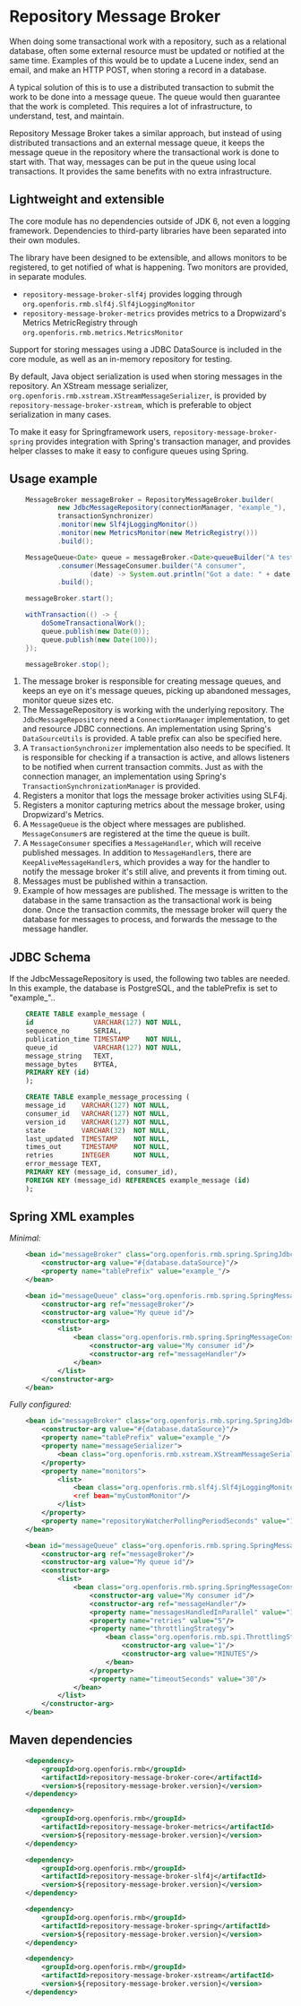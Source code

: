 Repository Message Broker
=========================
When doing some transactional work with a repository, such as a relational database,
often some external resource must be updated or notified at the same time.
Examples of this would be to update a Lucene index, send an email, and make an HTTP POST, when storing a record in a database.

A typical solution of this is to use a distributed transaction to submit the work to be done into a message queue.
The queue would then guarantee that the work is completed.
This requires a lot of infrastructure, to understand, test, and maintain.

Repository Message Broker takes a similar approach, but instead of using distributed transactions
and an external message queue, it keeps the message queue in the repository where the transactional work is done to
start with. That way, messages can be put in the queue using local transactions.
It provides the same benefits with no extra infrastructure.


Lightweight and extensible
--------------------------
The core module has no dependencies outside of JDK 6, not even a logging framework.
Dependencies to third-party libraries have been separated into their own modules.

The library have been designed to be extensible, and allows monitors to be registered,
to get notified of what is happening. Two monitors are provided, in separate modules.

* `repository-message-broker-slf4j` provides logging through `org.openforis.rmb.slf4j.Slf4jLoggingMonitor`
* `repository-message-broker-metrics` provides metrics to a Dropwizard's Metrics MetricRegistry through
  `org.openforis.rmb.metrics.MetricsMonitor`

Support for storing messages using a JDBC DataSource is included in the core module,
as well as an in-memory repository for testing.

By default, Java object serialization is used when storing messages in the repository.
An XStream message serializer, `org.openforis.rmb.xstream.XStreamMessageSerializer`,
is provided by `repository-message-broker-xstream`,
which is preferable to object serialization in many cases.

To make it easy for Springframework users, `repository-message-broker-spring` provides integration with
Spring's transaction manager, and provides helper classes to make it easy to configure queues using Spring.

Usage example
-------------
```java
    MessageBroker messageBroker = RepositoryMessageBroker.builder(              // (1)
            new JdbcMessageRepository(connectionManager, "example_"),           // (2)
            transactionSynchronizer)                                            // (3)
            .monitor(new Slf4jLoggingMonitor())                                 // (4)
            .monitor(new MetricsMonitor(new MetricRegistry()))                  // (5)
            .build();

    MessageQueue<Date> queue = messageBroker.<Date>queueBuilder("A test queue") // (6)
            .consumer(MessageConsumer.builder("A consumer",
                    (date) -> System.out.println("Got a date: " + date)))       // (7)
            .build();

    messageBroker.start();

    withTransaction(() -> {                                                     // (8)
        doSomeTransactionalWork();
        queue.publish(new Date(0));                                             // (9)
        queue.publish(new Date(100));
    });

    messageBroker.stop();
```

1. The message broker is responsible for creating message queues, and keeps an eye on it's message queues,
picking up abandoned messages, monitor queue sizes etc.
2. The MessageRepository is working with the underlying repository.
The `JdbcMessageRepository` need a `ConnectionManager` implementation, to get and resource JDBC connections.
An implementation using Spring's `DataSourceUtils` is provided. A table prefix can also be specified here.
3. A `TransactionSynchronizer` implementation also needs to be specified. It is responsible for checking
if a transaction is active, and allows listeners to be notified when current transaction commits.
Just as with the connection manager, an implementation using Spring's `TransactionSynchronizationManager` is provided.
4. Registers a monitor that logs the message broker activities using SLF4j.
5. Registers a monitor capturing metrics about the message broker, using Dropwizard's Metrics.
6. A `MessageQueue` is the object where messages are published. `MessageConsumer`s are registered at the time
the queue is built.
7. A `MessageConsumer` specifies a `MessageHandler`, which will receive published messages. In addition to
`MessageHandler`s, there are `KeepAliveMessageHandler`s, which provides a way for the handler to
notify the message broker it's still alive, and prevents it from timing out.
8. Messages must be published within a transaction.
9. Example of how messages are published. The message is written to the database in the same transaction
as the transactional work is being done. Once the transaction commits, the message broker will query
the database for messages to process, and forwards the message to the message handler.


JDBC Schema
-----------
If the JdbcMessageRepository is used, the following two tables are needed. In this example,
the database is PostgreSQL, and the tablePrefix is set to "example_"..

```sql
    CREATE TABLE example_message (
    id               VARCHAR(127) NOT NULL,
    sequence_no      SERIAL,
    publication_time TIMESTAMP    NOT NULL,
    queue_id         VARCHAR(127) NOT NULL,
    message_string   TEXT,
    message_bytes    BYTEA,
    PRIMARY KEY (id)
    );

    CREATE TABLE example_message_processing (
    message_id    VARCHAR(127) NOT NULL,
    consumer_id   VARCHAR(127) NOT NULL,
    version_id    VARCHAR(127) NOT NULL,
    state         VARCHAR(32)  NOT NULL,
    last_updated  TIMESTAMP    NOT NULL,
    times_out     TIMESTAMP    NOT NULL,
    retries       INTEGER      NOT NULL,
    error_message TEXT,
    PRIMARY KEY (message_id, consumer_id),
    FOREIGN KEY (message_id) REFERENCES example_message (id)
    );
```

Spring XML examples
-------------------
*Minimal:*

```xml
    <bean id="messageBroker" class="org.openforis.rmb.spring.SpringJdbcMessageBroker">
        <constructor-arg value="#{database.dataSource}"/>
        <property name="tablePrefix" value="example_"/>
    </bean>

    <bean id="messageQueue" class="org.openforis.rmb.spring.SpringMessageQueue">
        <constructor-arg ref="messageBroker"/>
        <constructor-arg value="My queue id"/>
        <constructor-arg>
            <list>
                <bean class="org.openforis.rmb.spring.SpringMessageConsumer">
                    <constructor-arg value="My consumer id"/>
                    <constructor-arg ref="messageHandler"/>
                </bean>
            </list>
        </constructor-arg>
    </bean>
```

*Fully configured:*
```xml
    <bean id="messageBroker" class="org.openforis.rmb.spring.SpringJdbcMessageBroker">
        <constructor-arg value="#{database.dataSource}"/>
        <property name="tablePrefix" value="example_"/>
        <property name="messageSerializer">
            <bean class="org.openforis.rmb.xstream.XStreamMessageSerializer"/>
        </property>
        <property name="monitors">
            <list>
                <bean class="org.openforis.rmb.slf4j.Slf4jLoggingMonitor"/
                <ref bean="myCustomMonitor"/>
            </list>
        </property>
        <property name="repositoryWatcherPollingPeriodSeconds" value="10"/>
    </bean>

    <bean id="messageQueue" class="org.openforis.rmb.spring.SpringMessageQueue">
        <constructor-arg ref="messageBroker"/>
        <constructor-arg value="My queue id"/>
        <constructor-arg>
            <list>
                <bean class="org.openforis.rmb.spring.SpringMessageConsumer">
                    <constructor-arg value="My consumer id"/>
                    <constructor-arg ref="messageHandler"/>
                    <property name="messagesHandledInParallel" value="1"/>
                    <property name="retries" value="5"/>
                    <property name="throttlingStrategy">
                        <bean class="org.openforis.rmb.spi.ThrottlingStrategy$ExponentialBackoff">
                            <constructor-arg value="1"/>
                            <constructor-arg value="MINUTES"/>
                        </bean>
                    </property>
                    <property name="timeoutSeconds" value="30"/>
                </bean>
            </list>
        </constructor-arg>
    </bean>
```

Maven dependencies
------------------
```xml
    <dependency>
        <groupId>org.openforis.rmb</groupId>
        <artifactId>repository-message-broker-core</artifactId>
        <version>${repository-message-broker.version}</version>
    </dependency>

    <dependency>
        <groupId>org.openforis.rmb</groupId>
        <artifactId>repository-message-broker-metrics</artifactId>
        <version>${repository-message-broker.version}</version>
    </dependency>

    <dependency>
        <groupId>org.openforis.rmb</groupId>
        <artifactId>repository-message-broker-slf4j</artifactId>
        <version>${repository-message-broker.version}</version>
    </dependency>

    <dependency>
        <groupId>org.openforis.rmb</groupId>
        <artifactId>repository-message-broker-spring</artifactId>
        <version>${repository-message-broker.version}</version>
    </dependency>

    <dependency>
        <groupId>org.openforis.rmb</groupId>
        <artifactId>repository-message-broker-xstream</artifactId>
        <version>${repository-message-broker.version}</version>
    </dependency>
```